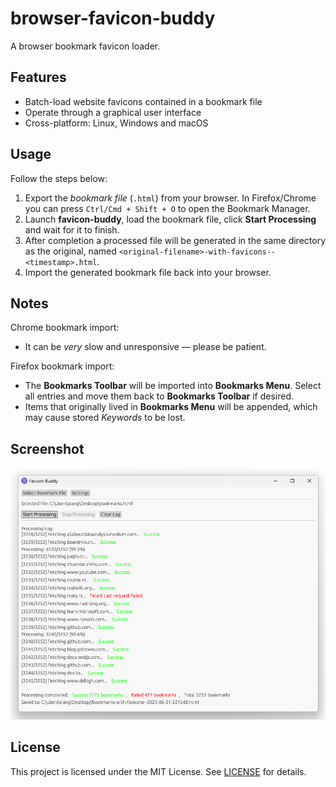 # browser-favicon-buddy

A browser bookmark favicon loader.

## Features

- Batch-load website favicons contained in a bookmark file
- Operate through a graphical user interface
- Cross-platform: Linux, Windows and macOS

## Usage

Follow the steps below:

1. Export the *bookmark file* (`.html`) from your browser. In Firefox/Chrome you can press `Ctrl/Cmd + Shift + O` to open the Bookmark Manager.
2. Launch **favicon-buddy**, load the bookmark file, click **Start Processing** and wait for it to finish.
3. After completion a processed file will be generated in the same directory as the original, named `<original-filename>-with-favicons--<timestamp>.html`.
4. Import the generated bookmark file back into your browser.

## Notes

Chrome bookmark import:

- It can be *very* slow and unresponsive — please be patient.

Firefox bookmark import:

- The **Bookmarks Toolbar** will be imported into **Bookmarks Menu**. Select all entries and move them back to **Bookmarks Toolbar** if desired.
- Items that originally lived in **Bookmarks Menu** will be appended, which may cause stored *Keywords* to be lost.

## Screenshot

![](./assets/screenshot-en.png)

## License

This project is licensed under the MIT License. See [LICENSE](LICENSE) for details.
